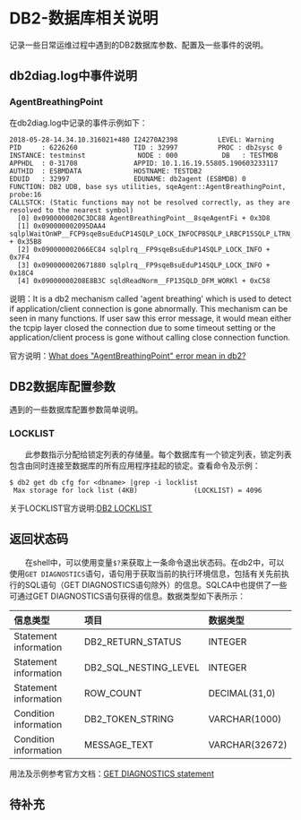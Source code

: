 # DB2-数据库相关说明
记录一些日常运维过程中遇到的DB2数据库参数、配置及一些事件的说明。
## db2diag.log中事件说明
### AgentBreathingPoint
在db2diag.log中记录的事件示例如下：
```
2018-05-28-14.34.10.316021+480 I24270A2398          LEVEL: Warning
PID     : 6226260              TID : 32997          PROC : db2sysc 0
INSTANCE: testminst             NODE : 000           DB   : TESTMDB
APPHDL  : 0-31708              APPID: 10.1.16.19.55805.190603233117
AUTHID  : ESBMDATA             HOSTNAME: TESTDB2
EDUID   : 32997                EDUNAME: db2agent (ESBMDB) 0
FUNCTION: DB2 UDB, base sys utilities, sqeAgent::AgentBreathingPoint, probe:16
CALLSTCK: (Static functions may not be resolved correctly, as they are resolved to the nearest symbol)
  [0] 0x0900000020C3DC88 AgentBreathingPoint__8sqeAgentFi + 0x3D8
  [1] 0x090000002095DAA4 sqlplWaitOnWP__FCP9sqeBsuEduCP14SQLP_LOCK_INFOCP8SQLP_LRBCP15SQLP_LTRN_CHAINCbN25 + 0x35B8
  [2] 0x090000002066EC84 sqlplrq__FP9sqeBsuEduP14SQLP_LOCK_INFO + 0x7F4
  [3] 0x0900000020671880 sqlplrq__FP9sqeBsuEduP14SQLP_LOCK_INFO + 0x18C4
  [4] 0x09000000208E8B3C sqldReadNorm__FP13SQLD_DFM_WORKl + 0xC58
```
说明：It is a db2 mechanism called 'agent breathing' which is used to detect if application/client connection is gone abnormally. This mechanism can be seen in many functions. If user saw this error message, it would mean either the tcpip layer closed the connection due to some timeout setting or the application/client process is gone without calling close connection function. 

官方说明：[What does "AgentBreathingPoint" error mean in db2?](https://www.ibm.com/support/pages/node/288823)

## DB2数据库配置参数
遇到的一些数据库配置参数简单说明。
### LOCKLIST
&#8195;&#8195;此参数指示分配给锁定列表的存储量。每个数据库有一个锁定列表，锁定列表包含由同时连接至数据库的所有应用程序挂起的锁定。查看命令及示例：
```
$ db2 get db cfg for <dbname> |grep -i locklist
 Max storage for lock list (4KB)              (LOCKLIST) = 4096
```
关于LOCKLIST官方说明:[DB2 LOCKLIST](https://www.ibm.com/support/knowledgecenter/zh/SSEPGG_11.5.0/com.ibm.db2.luw.admin.config.doc/doc/r0000267.html)

## 返回状态码
&#8195;&#8195;在shell中，可以使用变量`$?`来获取上一条命令退出状态码。在db2中，可以使用`GET DIAGNOSTICS`语句，语句用于获取当前的执行环境信息，包括有关先前执行的SQL语句（GET DIAGNOSTICS语句除外）的信息。SQLCA中也提供了一些可通过GET DIAGNOSTICS语句获得的信息。数据类型如下表所示：   

信息类型|项目|数据类型
:---|:---|:---
Statement information|DB2_RETURN_STATUS|INTEGER
Statement information|DB2_SQL_NESTING_LEVEL|INTEGER
Statement information|ROW_COUNT|DECIMAL(31,0)
Condition information|DB2_TOKEN_STRING|VARCHAR(1000)
Condition information|MESSAGE_TEXT|VARCHAR(32672) 

用法及示例参考官方文档：[GET DIAGNOSTICS statement](https://www.ibm.com/support/knowledgecenter/SSEPGG_11.5.0/com.ibm.db2.luw.sql.ref.doc/doc/r0005647.html)
## 待补充
